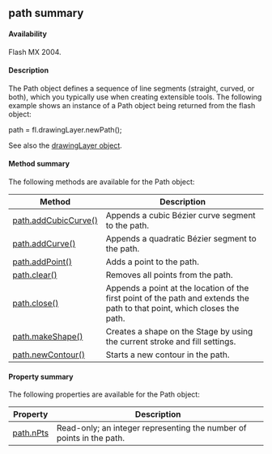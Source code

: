## path summary

#### Availability

Flash MX 2004.

#### Description

The Path object defines a sequence of line segments (straight, curved, or both), which you typically use when creating extensible tools. The following example shows an instance of a Path object being returned from the flash object:

path = fl.drawingLayer.newPath();

See also the [drawingLayer object](../drawingLayer_object/drawingLayersummary.md).

#### Method summary

The following methods are available for the Path object:

| **Method** | **Description** |
| --- | --- |
| [path.addCubicCurve()](../Path_object/path.md) | Appends a cubic Bézier curve segment to the path. |
| [path.addCurve()](../Path_object/path1.md) | Appends a quadratic Bézier segment to the path. |
| [path.addPoint()](../Path_object/path2.md) | Adds a point to the path. |
| [path.clear()](../Path_object/path3.md) | Removes all points from the path. |
| [path.close()](../Path_object/path4.md) | Appends a point at the location of the first point of the path and extends the path to that point, which closes the path. |
| [path.makeShape()](../Path_object/path5.md) | Creates a shape on the Stage by using the current stroke and fill settings. |
| [path.newContour()](../Path_object/path6.md) | Starts a new contour in the path. |

#### Property summary

The following properties are available for the Path object:

| **Property** | **Description** |
| --- | --- |
| [path.nPts](../Path_object/path7.md) | Read-only; an integer representing the number of points in the path. |
